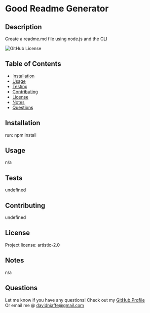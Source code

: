 # Good Readme Generator

## Description 

Create a readme.md file using node.js and the CLI
                
![GitHub License](https://img.shields.io/badge/license-artistic-2.0-green.svg)

## Table of Contents
                                           
* [Installation](#installation)
* [Usage](#usage)
* [Testing](#tests)
* [Contributing](#contributing)
* [License](#license)
* [Notes](#notes)
* [Questions](#questions)
                    
## Installation
                      
run: npm install
                     
## Usage 
                      
n/a

## Tests
                      
undefined

## Contributing
                      
undefined
                    
## License
                      
Project license: artistic-2.0

## Notes

n/a
                                                        
## Questions
Let me know if you have any questions! Check out my [GitHub Profile](https://github.com/davidnjaffe)                 
Or email me @ <davidnjaffe@gmail.com>
                      
